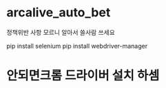 # arcalive_auto_bet
정책위반 사항 모르니 알아서 쓸사람 쓰세요

pip install selenium
pip install webdriver-manager
# 안되면크롬 드라이버 설치 하셈 
